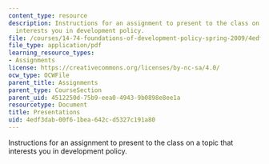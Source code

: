```yaml
---
content_type: resource
description: Instructions for an assignment to present to the class on a topic that
  interests you in development policy.
file: /courses/14-74-foundations-of-development-policy-spring-2009/4edf3dab00f61bea642cd5327c191a80_MIT14_74s09_pset07_project.pdf
file_type: application/pdf
learning_resource_types:
- Assignments
license: https://creativecommons.org/licenses/by-nc-sa/4.0/
ocw_type: OCWFile
parent_title: Assignments
parent_type: CourseSection
parent_uid: 4512250d-75b9-eea0-4943-9b0898e8ee1a
resourcetype: Document
title: Presentations
uid: 4edf3dab-00f6-1bea-642c-d5327c191a80
---
```

Instructions for an assignment to present to the class on a topic that interests you in development policy.
